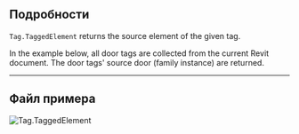 ## Подробности
`Tag.TaggedElement` returns the source element of the given tag.

In the example below, all door tags are collected from the current Revit document. The door tags' source door (family instance) are returned.
___
## Файл примера

![Tag.TaggedElement](./Revit.Elements.Tag.TaggedElement_img.jpg)
